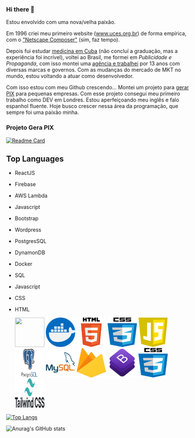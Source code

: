 ### Hi there 👋

Estou envolvido com uma nova/velha paixão.

Em 1996 criei meu primeiro website (www.uces.org.br) de forma empírica, com o ["Netscape Composer"](https://pt.wikipedia.org/wiki/Netscape_Composer) (sim, faz tempo).

Depois fui estudar [medicina em Cuba](https://pt.wikipedia.org/wiki/Escuela_Latinoamericana_de_Medicina) (não concluí a graduação, mas a experiência foi incrível), voltei ao Brasil, me formei em _Publicidade e Propaganda_, com isso montei uma [agência e trabalhei](https://www.dubcom.com.br) por 13 anos com diversas marcas e governos.
Com as mudanças do mercado de MKT no mundo, estou voltando a atuar como desenvolvedor.

Com isso estou com meu Github crescendo...
Montei um projeto para [gerar PIX](https://www.gerapix.vercel.app) para pequenas empresas.
Com esse projeto consegui meu primeiro trabalho como DEV em Londres. Estou aperfeiçoando meu inglês e falo espanhol fluente.
Hoje busco crescer nessa área da programação, que sempre foi uma paixão minha.

### Projeto Gera PIX

[![Readme Card](https://github-readme-stats.vercel.app/api/pin/?username=dubcom&repo=gerapix)](https://github.com/dubcom/gerapix)

## Top Languages

- ReactJS
- Firebase
- AWS Lambda
- Javascript
- Bootstrap
- Wordpress
- PostgresSQL
- DynamonDB
- Docker
- SQL
- Javascript
- CSS
- HTML


  <img src="https://cdn.jsdelivr.net/gh/devicons/devicon/icons/amazonwebservices/amazonwebservices-original.svg" width="80" height="80"/>
  <img src="./doker.png" width="80" height="80"/>
  <img src="./html5.png" width="80" height="80"/>
  <img src="./css.png" width="80" height="80"/>
  <img src="./javascript.png" width="80" height="80"/>
  <img src="./postgress.png" width="80" height="80"/>
  <img src="./mysql.png" width="80" height="80"/>
  <img src="./pngwing.com.png" width="80" height="80"/>
  <img src="./bootstrap.png" width="80" height="80"/>
  <img src="./css.png" width="80" height="80"/>
  <img src="./tailwind.png" width="80" height="80"/>

  

[![Top Langs](https://github-readme-stats.vercel.app/api/top-langs/?username=dubcom)](https://github.com/dubcom/github-readme-stats)



![Anurag's GitHub stats](https://github-readme-stats.vercel.app/api?username=dubcom&show_icons=true&theme=radical)
